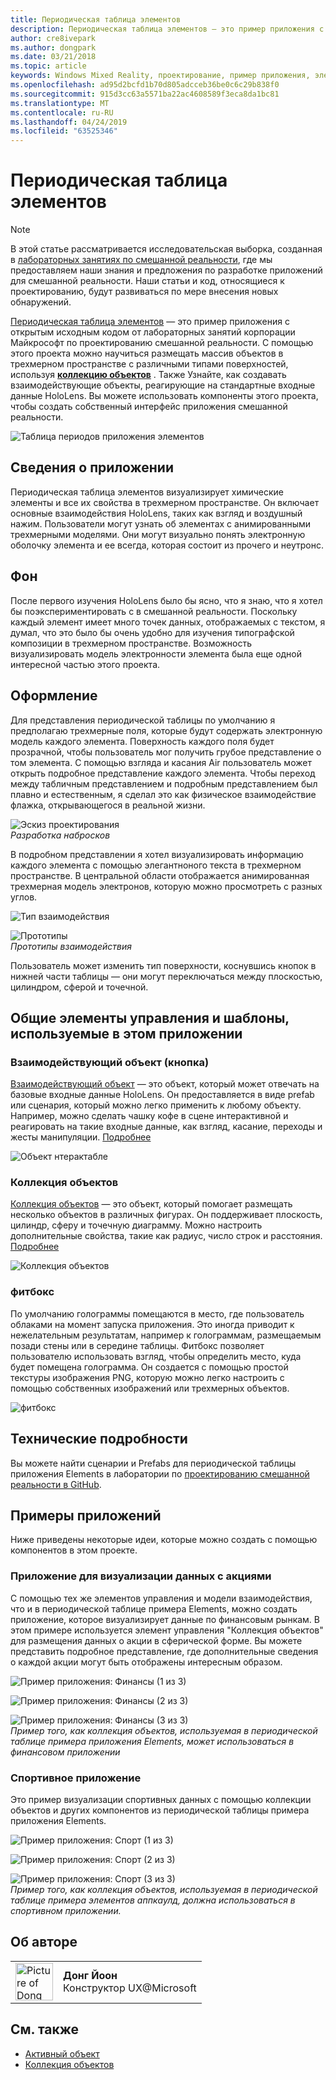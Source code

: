 ```yaml
---
title: Периодическая таблица элементов
description: Периодическая таблица элементов — это пример приложения с открытым исходным кодом от лабораторных занятий корпорации Майкрософт по проектированию смешанной реальности, где можно научиться размещать массив объектов в трехмерном пространстве с различными типами поверхностей, используя коллекцию объектов.
author: cre8ivepark
ms.author: dongpark
ms.date: 03/21/2018
ms.topic: article
keywords: Windows Mixed Reality, проектирование, пример приложения, элементы управления
ms.openlocfilehash: ad95d2bcfd1b70d805adcceb36be0c6c29b838f0
ms.sourcegitcommit: 915d3cc63a5571ba22ac4608589f3eca8da1bc81
ms.translationtype: MT
ms.contentlocale: ru-RU
ms.lasthandoff: 04/24/2019
ms.locfileid: "63525346"
---
```

# <a name="periodic-table-of-the-elements"></a>Периодическая таблица элементов

>[!NOTE]
>В этой статье рассматривается исследовательская выборка, созданная в [лабораторных занятиях по смешанной реальности](https://github.com/Microsoft/MRDesignLabs_Unity), где мы предоставляем наши знания и предложения по разработке приложений для смешанной реальности. Наши статьи и код, относящиеся к проектированию, будут развиваться по мере внесения новых обнаружений.

[Периодическая таблица элементов](https://github.com/Microsoft/MRDesignLabs_Unity_PeriodicTable) — это пример приложения с открытым исходным кодом от лабораторных занятий корпорации Майкрософт по проектированию смешанной реальности. С помощью этого проекта можно научиться размещать массив объектов в трехмерном пространстве с различными типами поверхностей, используя **[коллекцию объектов](object-collection.md)** . Также Узнайте, как создавать взаимодействующие объекты, реагирующие на стандартные входные данные HoloLens. Вы можете использовать компоненты этого проекта, чтобы создать собственный интерфейс приложения смешанной реальности.

![Таблица периодов приложения элементов](images/640px-periodictable-hero.jpg)

## <a name="about-the-app"></a>Сведения о приложении

Периодическая таблица элементов визуализирует химические элементы и все их свойства в трехмерном пространстве. Он включает основные взаимодействия HoloLens, таких как взгляд и воздушный нажим. Пользователи могут узнать об элементах с анимированными трехмерными моделями. Они могут визуально понять электронную оболочку элемента и ее всегда, которая состоит из прочего и неутронс.

## <a name="background"></a>Фон

После первого изучения HoloLens было бы ясно, что я знаю, что я хотел бы поэкспериментировать с в смешанной реальности. Поскольку каждый элемент имеет много точек данных, отображаемых с текстом, я думал, что это было бы очень удобно для изучения типографской композиции в трехмерном пространстве. Возможность визуализировать модель электронности элемента была еще одной интересной частью этого проекта.

## <a name="design"></a>Оформление

Для представления периодической таблицы по умолчанию я предполагаю трехмерные поля, которые будут содержать электронную модель каждого элемента. Поверхность каждого поля будет прозрачной, чтобы пользователь мог получить грубое представление о том элемента. С помощью взгляда и касания Air пользователь может открыть подробное представление каждого элемента. Чтобы переход между табличным представлением и подробным представлением был плавно и естественным, я сделал это как физическое взаимодействие флажка, открывающегося в реальной жизни.

![Эскиз проектирования](images/640px-sketch20170406.jpg)<br>
*Разработка набросков*

В подробном представлении я хотел визуализировать информацию каждого элемента с помощью элегантноного текста в трехмерном пространстве. В центральной области отображается анимированная трехмерная модель электронов, которую можно просмотреть с разных углов.

![Тип взаимодействия](images/640px-periodictable-interaction.jpg)

![Прототипы](images/640px-periodictable-prototypes.jpg)<br>
*Прототипы взаимодействия*

Пользователь может изменить тип поверхности, коснувшись кнопок в нижней части таблицы — они могут переключаться между плоскостью, цилиндром, сферой и точечной.

## <a name="common-controls-and-patterns-used-in-this-app"></a>Общие элементы управления и шаблоны, используемые в этом приложении

### <a name="interactable-object-button"></a>Взаимодействующий объект (кнопка)

[Взаимодействующий объект](interactable-object.md) — это объект, который может отвечать на базовые входные данные HoloLens. Он предоставляется в виде prefab или сценария, который можно легко применить к любому объекту. Например, можно сделать чашку кофе в сцене интерактивной и реагировать на такие входные данные, как взгляд, касание, переходы и жесты манипуляции. [Подробнее](interactable-object.md)

![Объект нтерактабле](images/640px-periodictable-interactableobject.jpg)

### <a name="object-collection"></a>Коллекция объектов

[Коллекция объектов](object-collection.md) — это объект, который помогает размещать несколько объектов в различных фигурах. Он поддерживает плоскость, цилиндр, сферу и точечную диаграмму. Можно настроить дополнительные свойства, такие как радиус, число строк и расстояния. [Подробнее](object-collection.md)

![Коллекция объектов](images/640px-periodictable-collections.jpg)

### <a name="fitbox"></a>фитбокс

По умолчанию голограммы помещаются в место, где пользователь облаками на момент запуска приложения. Это иногда приводит к нежелательным результатам, например к голограммам, размещаемым позади стены или в середине таблицы. Фитбокс позволяет пользователю использовать взгляд, чтобы определить место, куда будет помещена голограмма. Он создается с помощью простой текстуры изображения PNG, которую можно легко настроить с помощью собственных изображений или трехмерных объектов.

![фитбокс](images/450px-periodictable-fitbox.jpg)

## <a name="technical-details"></a>Технические подробности

Вы можете найти сценарии и Prefabs для периодической таблицы приложения Elements в лаборатории по [проектированию смешанной реальности в GitHub](https://github.com/Microsoft/MRDesignLabs_Unity_PeriodicTable).

## <a name="application-examples"></a>Примеры приложений

Ниже приведены некоторые идеи, которые можно создать с помощью компонентов в этом проекте.

### <a name="stock-data-visualization-app"></a>Приложение для визуализации данных с акциями

С помощью тех же элементов управления и модели взаимодействия, что и в периодической таблице примера Elements, можно создать приложение, которое визуализирует данные по финансовым рынкам. В этом примере используется элемент управления "Коллекция объектов" для размещения данных о акции в сферической форме. Вы можете представить подробное представление, где дополнительные сведения о каждой акции могут быть отображены интересным образом.

![Пример приложения: Финансы (1 из 3)](images/640px-periodictable-applicationexamples-finance1.jpg)

![Пример приложения: Финансы (2 из 3)](images/640px-periodictable-applicationexamples-finance2.jpg)

![Пример приложения: Финансы (3 из 3)](images/640px-periodictable-applicationexamples-finance3.jpg)<br>
*Пример того, как коллекция объектов, используемая в периодической таблице примера приложения Elements, может использоваться в финансовом приложении*

### <a name="sports-app"></a>Спортивное приложение

Это пример визуализации спортивных данных с помощью коллекции объектов и других компонентов из периодической таблицы примера приложения Elements.

![Пример приложения: Спорт (1 из 3)](images/640px-periodictable-applicationexamples-sports0.jpg)

![Пример приложения: Спорт (2 из 3)](images/640px-periodictable-applicationexamples-sports1.jpg)

![Пример приложения: Спорт (3 из 3)](images/640px-periodictable-applicationexamples-sports3.jpg)<br>
*Пример того, как коллекция объектов, используемая в периодической таблице примера элементов аппкаулд, должна использоваться в спортивном приложении.*

## <a name="about-the-author"></a>Об авторе

<table style="border-collapse:collapse" padding-left="0px">
<tr>
<td style="border-style: none" width="60px"><img alt="Picture of Dong Yoon Park" width="60" height="60" src="images/dongyoonpark.jpg"></td>
<td style="border-style: none"><b>Донг Йоон</b><br>Конструктор UX@Microsoft</td>
</tr>
</table>

## <a name="see-also"></a>См. также

* [Активный объект](interactable-object.md)
* [Коллекция объектов](object-collection.md)
